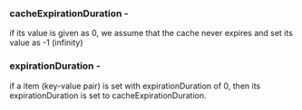 ### cacheExpirationDuration -
if its value is given as 0, we assume that the cache never expires and set its value as -1 (infinity)

### expirationDuration -
if a item (key-value pair) is set with expirationDuration of 0, then its expirationDuration is set to cacheExpirationDuration.